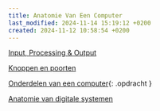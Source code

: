 ```yaml
---
title: Anatomie Van Een Computer
last_modified: 2024-11-14 15:19:12 +0200
created: 2024-11-12 10:58:54 +0200
---
```


[Input, Processing & Output](Input-Processing-Output)

[Knoppen en poorten](Knoppen-en-poorten)

[Onderdelen van een computer](Onderdelen-van-een-computer-opdracht){: .opdracht }

[Anatomie van digitale systemen](https://hannemaes.notion.site/Anatomie-van-digitale-systemen-13e2b51142cd806d938ffb7a9a1537c8?pvs=4)

